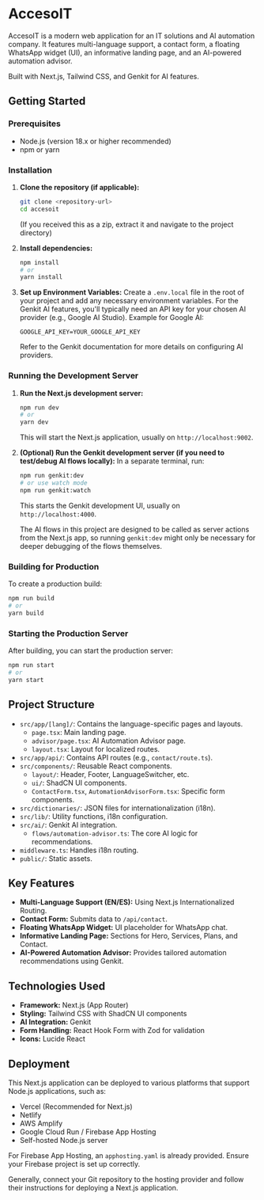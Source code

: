 
# AccesoIT

AccesoIT is a modern web application for an IT solutions and AI automation company. It features multi-language support, a contact form, a floating WhatsApp widget (UI), an informative landing page, and an AI-powered automation advisor.

Built with Next.js, Tailwind CSS, and Genkit for AI features.

## Getting Started

### Prerequisites

- Node.js (version 18.x or higher recommended)
- npm or yarn

### Installation

1.  **Clone the repository (if applicable):**
    ```bash
    git clone <repository-url>
    cd accesoit 
    ```
    (If you received this as a zip, extract it and navigate to the project directory)

2.  **Install dependencies:**
    ```bash
    npm install
    # or
    yarn install
    ```

3.  **Set up Environment Variables:**
    Create a `.env.local` file in the root of your project and add any necessary environment variables. For the Genkit AI features, you'll typically need an API key for your chosen AI provider (e.g., Google AI Studio).
    Example for Google AI:
    ```env
    GOOGLE_API_KEY=YOUR_GOOGLE_API_KEY
    ```
    Refer to the Genkit documentation for more details on configuring AI providers.

### Running the Development Server

1.  **Run the Next.js development server:**
    ```bash
    npm run dev
    # or
    yarn dev
    ```
    This will start the Next.js application, usually on `http://localhost:9002`.

2.  **(Optional) Run the Genkit development server (if you need to test/debug AI flows locally):**
    In a separate terminal, run:
    ```bash
    npm run genkit:dev
    # or use watch mode
    npm run genkit:watch
    ```
    This starts the Genkit development UI, usually on `http://localhost:4000`.

    The AI flows in this project are designed to be called as server actions from the Next.js app, so running `genkit:dev` might only be necessary for deeper debugging of the flows themselves.

### Building for Production

To create a production build:
```bash
npm run build
# or
yarn build
```

### Starting the Production Server

After building, you can start the production server:
```bash
npm run start
# or
yarn start
```

## Project Structure

-   `src/app/[lang]/`: Contains the language-specific pages and layouts.
    -   `page.tsx`: Main landing page.
    -   `advisor/page.tsx`: AI Automation Advisor page.
    -   `layout.tsx`: Layout for localized routes.
-   `src/app/api/`: Contains API routes (e.g., `contact/route.ts`).
-   `src/components/`: Reusable React components.
    -   `layout/`: Header, Footer, LanguageSwitcher, etc.
    -   `ui/`: ShadCN UI components.
    -   `ContactForm.tsx`, `AutomationAdvisorForm.tsx`: Specific form components.
-   `src/dictionaries/`: JSON files for internationalization (i18n).
-   `src/lib/`: Utility functions, i18n configuration.
-   `src/ai/`: Genkit AI integration.
    -   `flows/automation-advisor.ts`: The core AI logic for recommendations.
-   `middleware.ts`: Handles i18n routing.
-   `public/`: Static assets.

## Key Features

-   **Multi-Language Support (EN/ES):** Using Next.js Internationalized Routing.
-   **Contact Form:** Submits data to `/api/contact`.
-   **Floating WhatsApp Widget:** UI placeholder for WhatsApp chat.
-   **Informative Landing Page:** Sections for Hero, Services, Plans, and Contact.
-   **AI-Powered Automation Advisor:** Provides tailored automation recommendations using Genkit.

## Technologies Used

-   **Framework:** Next.js (App Router)
-   **Styling:** Tailwind CSS with ShadCN UI components
-   **AI Integration:** Genkit
-   **Form Handling:** React Hook Form with Zod for validation
-   **Icons:** Lucide React

## Deployment

This Next.js application can be deployed to various platforms that support Node.js applications, such as:

-   Vercel (Recommended for Next.js)
-   Netlify
-   AWS Amplify
-   Google Cloud Run / Firebase App Hosting
-   Self-hosted Node.js server

For Firebase App Hosting, an `apphosting.yaml` is already provided. Ensure your Firebase project is set up correctly.

Generally, connect your Git repository to the hosting provider and follow their instructions for deploying a Next.js application.

